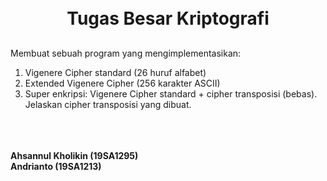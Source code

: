 <h1 align="center">
    <b>
        <br>
        Tugas Besar Kriptografi
        <br>
    </b>
</h1>


## 
Membuat sebuah program yang mengimplementasikan:

<ol>
    <li>
        Vigenere Cipher standard (26 huruf alfabet)
    </li>
    <li>Extended Vigenere Cipher (256 karakter ASCII)</li>
    <li>Super enkripsi: Vigenere Cipher standard + cipher transposisi (bebas). Jelaskan cipher transposisi yang dibuat.</li>
</ol>

<p>
    <b>
        <br>
        <br>
        <br>
        Ahsannul Kholikin (19SA1295)
        <br>
		Andrianto (19SA1213)
    </b>
</p>